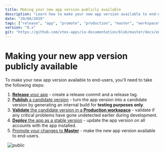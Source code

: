```yaml
---
title: Making your new app version publicly available
description: "Learn how to make your new app version available to end-users."
date: "29/08/2019"
tags: ["release", "app", "promote", "production", "master", "workspace", "public", "available", "end-user", "version", "production-mode"]
version: "0.x"
git: "https://github.com/vtex-apps/io-documentation/blob/master/docs/en/Recipes/store/making-your-new-app-version-publicly-available.md"
---
```


# Making your new app version publicly available

To make your new app version available to end-users, you'll need to take the following steps:

1. [**Release** your app](https://developers.vtex.com/vtex-developer-docs/docs/vtex-io-documentation-releasing-a-new-app-version) - create a release commit and a release tag.
2. [**Publish** a candidate version](https://developers.vtex.com/vtex-developer-docs/docs/vtex-io-documentation-publishing-an-app) - turn the app version into a candidate version by generating an internal build for **testing purposes only**.
3. [**Validate** the candidate version in a **Production workspace**](https://developers.vtex.com/vtex-developer-docs/docs/vtex-io-documentation-publishing-an-app) - validate if any critical problems have gone undetected earlier during development.
4. [**Deploy** the app as a stable version](https://developers.vtex.com/vtex-developer-docs/docs/vtex-io-documentation-deploying-the-app-stable-version) - update the app version on all accounts with the app installed.
5. [Promote your changes to **Master**](https://developers.vtex.com/vtex-developer-docs/docs/vtex-io-documentation-promoting-a-workspace-to-master) - make the new app version available to end-users.

&nbsp;
![public](https://user-images.githubusercontent.com/60782333/92799699-61332680-f38a-11ea-8a06-a342607070d9.png)
